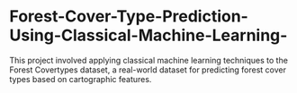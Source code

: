 # Forest-Cover-Type-Prediction-Using-Classical-Machine-Learning-
This project involved applying classical machine learning techniques to the Forest Covertypes dataset, a real-world dataset for predicting forest cover types based on cartographic features. 
